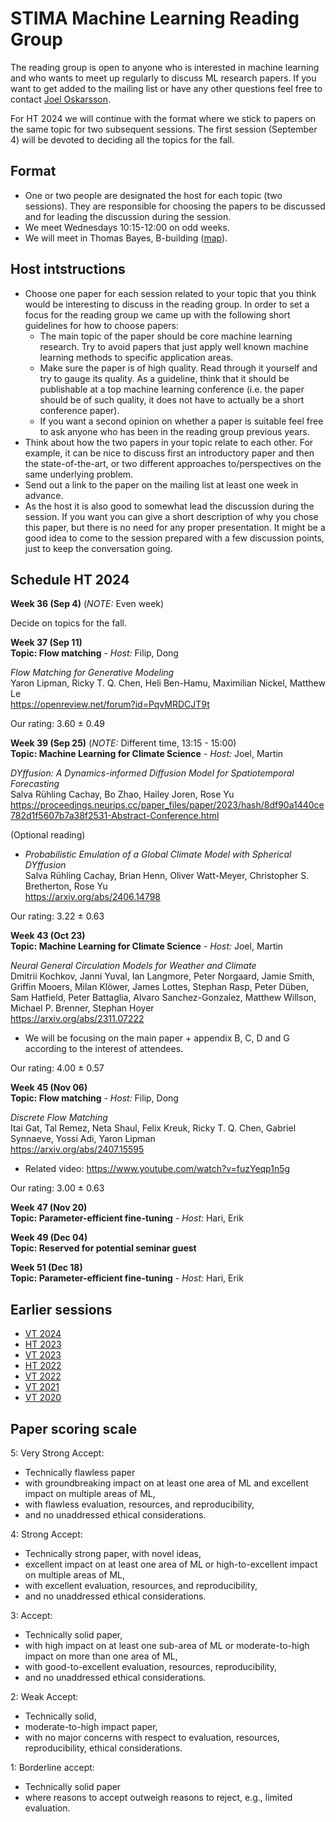 # STIMA Machine Learning Reading Group
The reading group is open to anyone who is interested in machine learning and who wants to meet up regularly to discuss ML research papers.
If you want to get added to the mailing list or have any other questions feel free to contact [Joel Oskarsson](https://liu.se/en/employee/joeos82).

For HT 2024 we will continue with the format where we stick to papers on the same topic for two subsequent sessions. The first session (September 4) will be devoted to deciding all the topics for the fall.

## Format
* One or two people are designated the host for each topic (two sessions). They are responsible for choosing the papers to be discussed and for leading the discussion during the session.
* We meet Wednesdays 10:15-12:00 on odd weeks.
* We will meet in Thomas Bayes, B-building ([map](https://www.ida.liu.se/department/location/search.en.shtml?keyword=thomas+bayes)).

## Host intstructions
* Choose one paper for each session related to your topic that you think would be interesting to discuss in the reading group. In order to set a focus for the reading group we came up with the following short guidelines for how to choose papers:
  * The main topic of the paper should be core machine learning research. Try to avoid papers that just apply well known machine learning methods to specific application areas.
  * Make sure the paper is of high quality. Read through it yourself and try to gauge its quality. As a guideline, think that it should be publishable at a top machine learning conference (i.e. the paper should be of such quality, it does not have to actually be a short conference paper).
  * If you want a second opinion on whether a paper is suitable feel free to ask anyone who has been in the reading group previous years.
* Think about how the two papers in your topic relate to each other. For example, it can be nice to discuss first an introductory paper and then the state-of-the-art, or two different approaches to/perspectives on the same underlying problem.
* Send out a link to the paper on the mailing list at least one week in advance.
* As the host it is also good to somewhat lead the discussion during the session. If you want you can give a short description of why you chose this paper, but there is no need for any proper presentation. It might be a good idea to come to the session prepared with a few discussion points, just to keep the conversation going.

## Schedule HT 2024

__Week 36 (Sep 4)__ (*NOTE:* Even week)

Decide on topics for the fall.

__Week 37 (Sep 11)__
<br>
__Topic: Flow matching__
_- Host:_ Filip, Dong

*Flow Matching for Generative Modeling*
<br>
Yaron Lipman, Ricky T. Q. Chen, Heli Ben-Hamu, Maximilian Nickel, Matthew Le
<br>
https://openreview.net/forum?id=PqvMRDCJT9t

Our rating: 3.60 ± 0.49

__Week 39 (Sep 25)__ (*NOTE:* Different time, 13:15 - 15:00)
<br>
__Topic: Machine Learning for Climate Science__
_- Host:_ Joel, Martin

*DYffusion: A Dynamics-informed Diffusion Model for Spatiotemporal Forecasting*
<br>
Salva Rühling Cachay, Bo Zhao, Hailey Joren, Rose Yu
<br>
https://proceedings.neurips.cc/paper_files/paper/2023/hash/8df90a1440ce782d1f5607b7a38f2531-Abstract-Conference.html

(Optional reading)
* *Probabilistic Emulation of a Global Climate Model with Spherical DYffusion*
  <br>
  Salva Rühling Cachay, Brian Henn, Oliver Watt-Meyer, Christopher S. Bretherton, Rose Yu
  <br>
  https://arxiv.org/abs/2406.14798

Our rating: 3.22 ± 0.63

__Week 43 (Oct 23)__
<br>
__Topic: Machine Learning for Climate Science__
_- Host:_ Joel, Martin

*Neural General Circulation Models for Weather and Climate*
<br>
Dmitrii Kochkov, Janni Yuval, Ian Langmore, Peter Norgaard, Jamie Smith, Griffin Mooers, Milan Klöwer, James Lottes, Stephan Rasp, Peter Düben, Sam Hatfield, Peter Battaglia, Alvaro Sanchez-Gonzalez, Matthew Willson, Michael P. Brenner, Stephan Hoyer
<br>
https://arxiv.org/abs/2311.07222

* We will be focusing on the main paper + appendix B, C, D and G according to the interest of attendees.

Our rating: 4.00 ± 0.57

__Week 45 (Nov 06)__
<br>
__Topic: Flow matching__
_- Host:_ Filip, Dong

*Discrete Flow Matching*
<br>
Itai Gat, Tal Remez, Neta Shaul, Felix Kreuk, Ricky T. Q. Chen, Gabriel Synnaeve, Yossi Adi, Yaron Lipman
<br>
https://arxiv.org/abs/2407.15595

* Related video: https://www.youtube.com/watch?v=fuzYeqp1n5g

Our rating: 3.00 ± 0.63

__Week 47 (Nov 20)__
<br>
__Topic: Parameter-efficient fine-tuning__
_- Host:_ Hari, Erik

__Week 49 (Dec 04)__
<br>
__Topic: Reserved for potential seminar guest__

__Week 51 (Dec 18)__
<br>
__Topic: Parameter-efficient fine-tuning__
_- Host:_ Hari, Erik

## Earlier sessions

* [VT 2024](archive/2024vt.md)
* [HT 2023](archive/2023ht.md)
* [VT 2023](archive/2023vt.md)
* [HT 2022](archive/2022ht.md)
* [VT 2022](archive/2022vt.md)
* [VT 2021](archive/2021vt.md)
* [VT 2020](archive/2020vt.md)

## Paper scoring scale

5: Very Strong Accept:

* Technically flawless paper
* with groundbreaking impact on at least one area of ML and excellent impact on multiple areas of ML,
* with flawless evaluation, resources, and reproducibility,
* and no unaddressed ethical considerations.

4: Strong Accept:

* Technically strong paper, with novel ideas,
* excellent impact on at least one area of ML or high-to-excellent impact on multiple areas of ML,
* with excellent evaluation, resources, and reproducibility,
* and no unaddressed ethical considerations.

3: Accept:

* Technically solid paper,
* with high impact on at least one sub-area of ML or moderate-to-high impact on more than one area of ML,
* with good-to-excellent evaluation, resources, reproducibility,
* and no unaddressed ethical considerations.

2: Weak Accept:

* Technically solid,
* moderate-to-high impact paper,
* with no major concerns with respect to evaluation, resources, reproducibility, ethical considerations.

1: Borderline accept:

* Technically solid paper
* where reasons to accept outweigh reasons to reject, e.g., limited evaluation.
